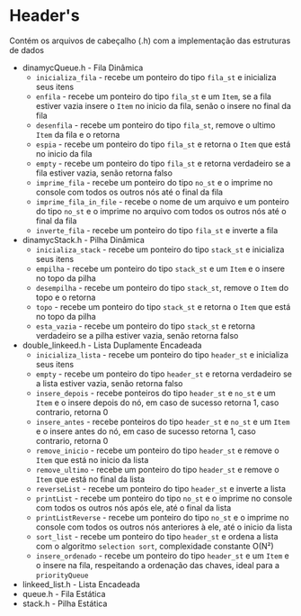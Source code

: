 # Header's
Contém os arquivos de cabeçalho (.h) com a implementação das estruturas de dados  

- dinamycQueue.h - Fila Dinâmica
    - `inicializa_fila` - recebe um ponteiro do tipo `fila_st` e inicializa seus itens
    - `enfila` - recebe um ponteiro do tipo `fila_st` e um `Item`, se a fila estiver vazia insere o `Item` no inicio da fila, senão o insere no final da fila
    - `desenfila` - recebe um ponteiro do tipo `fila_st`, remove o ultimo `Item` da fila e o retorna
    - `espia` - recebe um ponteiro do tipo `fila_st` e retorna o `Item` que está no inicio da fila
    - `empty` - recebe um ponteiro do tipo `fila_st` e retorna verdadeiro se a fila estiver vazia, senão retorna falso
    - `imprime_fila` - recebe um ponteiro do tipo `no_st` e o imprime no console com todos os outros nós até o final da fila
    - `imprime_fila_in_file` - recebe o nome de um arquivo e um ponteiro do tipo `no_st` e o imprime no arquivo com todos os outros nós até o final da fila
    - `inverte_fila` - recebe um ponteiro do tipo `fila_st` e inverte a fila
- dinamycStack.h - Pilha Dinâmica
    - `inicializa_stack` - recebe um ponteiro do tipo `stack_st` e inicializa seus itens
    - `empilha` - recebe um ponteiro do tipo `stack_st` e um `Item` e o insere no topo da pilha
    - `desempilha` - recebe um ponteiro do tipo `stack_st`, remove o `Item` do topo e o retorna
    - `topo` - recebe um ponteiro do tipo `stack_st` e retorna o `Item` que está no topo da pilha 
    - `esta_vazia` - recebe um ponteiro do tipo `stack_st` e retorna verdadeiro se a pilha estiver vazia, senão retorna falso
- double_linkeed.h - Lista Duplamente Encadeada
    - `inicializa_lista` - recebe um ponteiro do tipo `header_st` e inicializa seus itens
    - `empty` - recebe um ponteiro do tipo `header_st` e retorna verdadeiro se a lista estiver vazia, senão retorna falso
    - `insere_depois` - recebe ponteiros do tipo `header_st` e `no_st` e um `Item` e o insere depois do nó, em caso de sucesso retorna 1, caso contrario, retorna 0
    - `insere_antes` - recebe ponteiros do tipo `header_st` e `no_st` e um `Item` e o insere antes do nó, em caso de sucesso retorna 1, caso contrario, retorna 0
    - `remove_inicio` - recebe um ponteiro do tipo `header_st` e remove o `Item` que está no inicio da lista
    - `remove_ultimo` - recebe um ponteiro do tipo `header_st` e remove o `Item` que está no final da lista
    - `reverseList` - recebe um ponteiro do tipo `header_st` e inverte a lista
    - `printList` - recebe um ponteiro do tipo `no_st` e o imprime no console com todos os outros nós após ele, até o final da lista
    - `printListReverse` - recebe um ponteiro do tipo `no_st` e o imprime no console com todos os outros nós anteriores à ele, até o inicio da lista
    - `sort_list` - recebe um ponteiro do tipo `header_st` e ordena a lista com o algoritmo `selection sort`, complexidade constante O(N²) 
    - `insere_ordenado` - recebe um ponteiro do tipo `header_st` e um `Item` e o insere na fila, respeitando a ordenação das chaves, ideal para a `priorityQueue`
- linkeed_list.h - Lista Encadeada
- queue.h - Fila Estática
- stack.h - Pilha Estática
